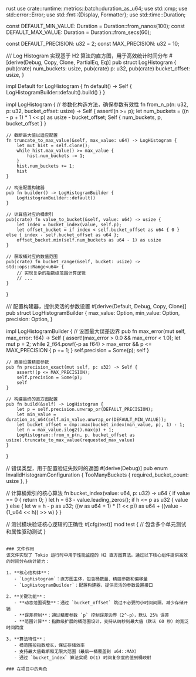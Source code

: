 rust
use crate::runtime::metrics::batch::duration_as_u64;
use std::cmp;
use std::error::Error;
use std::fmt::{Display, Formatter};
use std::time::Duration;

const DEFAULT_MIN_VALUE: Duration = Duration::from_nanos(100);
const DEFAULT_MAX_VALUE: Duration = Duration::from_secs(60);

const DEFAULT_PRECISION: u32 = 2;
const MAX_PRECISION: u32 = 10;

/// Log Histogram 实现基于 H2 算法的直方图，用于高效统计时间分布
#[derive(Debug, Copy, Clone, PartialEq, Eq)]
pub struct LogHistogram {
    pub(crate) num_buckets: usize,
    pub(crate) p: u32,
    pub(crate) bucket_offset: usize,
}

impl Default for LogHistogram {
    fn default() -> Self {
        LogHistogramBuilder::default().build()
    }
}

impl LogHistogram {
    // 参数化构造方法，确保参数有效性
    fn from_n_p(n: u32, p: u32, bucket_offset: usize) -> Self {
        assert!(n >= p);
        let num_buckets = ((n - p + 1) * 1 << p) as usize - bucket_offset;
        Self { num_buckets, p, bucket_offset }
    }

    // 截断最大值以适应配置
    fn truncate_to_max_value(&self, max_value: u64) -> LogHistogram {
        let mut hist = self.clone();
        while hist.max_value() >= max_value {
            hist.num_buckets -= 1;
        }
        hist.num_buckets += 1;
        hist
    }

    // 构造配置构建器
    pub fn builder() -> LogHistogramBuilder {
        LogHistogramBuilder::default()
    }

    // 计算值对应的桶索引
    pub(crate) fn value_to_bucket(&self, value: u64) -> usize {
        let index = bucket_index(value, self.p);
        let offset_bucket = if index < self.bucket_offset as u64 { 0 } else { index - self.bucket_offset as u64 };
        offset_bucket.min(self.num_buckets as u64 - 1) as usize
    }

    // 获取桶对应的数值范围
    pub(crate) fn bucket_range(&self, bucket: usize) -> std::ops::Range<u64> {
        // 实现复杂的指数级范围计算逻辑
        // ...
    }
}

/// 配置构建器，提供灵活的参数设置
#[derive(Default, Debug, Copy, Clone)]
pub struct LogHistogramBuilder {
    max_value: Option<Duration>,
    min_value: Option<Duration>,
    precision: Option<u32>,
}

impl LogHistogramBuilder {
    // 设置最大误差边界
    pub fn max_error(mut self, max_error: f64) -> Self {
        assert!(max_error > 0.0 && max_error < 1.0);
        let mut p = 2;
        while 2_f64.powf(-p as f64) > max_error && p <= MAX_PRECISION {
            p += 1;
        }
        self.precision = Some(p);
        self
    }

    // 直接设置精度参数
    pub fn precision_exact(mut self, p: u32) -> Self {
        assert!(p <= MAX_PRECISION);
        self.precision = Some(p);
        self
    }

    // 构建最终的直方图配置
    pub fn build(&self) -> LogHistogram {
        let p = self.precision.unwrap_or(DEFAULT_PRECISION);
        let min_value = duration_as_u64(self.min_value.unwrap_or(DEFAULT_MIN_VALUE));
        let bucket_offset = cmp::max(bucket_index(min_value, p), 1) - 1;
        let n = max_value.ilog2().max(p) + 1;
        LogHistogram::from_n_p(n, p, bucket_offset as usize).truncate_to_max_value(requested_max_value)
    }
}

// 错误类型，用于配置验证失败时的返回
#[derive(Debug)]
pub enum InvalidHistogramConfiguration {
    TooManyBuckets { required_bucket_count: usize },
}

// 计算桶索引的核心算法
fn bucket_index(value: u64, p: u32) -> u64 {
    if value == 0 { return 0; }
    let h = 63 - value.leading_zeros();
    if h <= p as u32 { value } else {
        let w = h - p as u32;
        ((w as u64 + 1) * (1 << p)) as u64 + ((value - (1_u64 << h)) >> w)
    }
}

// 测试模块验证核心逻辑的正确性
#[cfg(test)]
mod test {
    // 包含多个单元测试和属性驱动测试
}
```

### 文件作用
该文件实现了 Tokio 运行时中用于性能监控的 H2 直方图算法。通过以下核心组件提供高效的时间分布统计能力：

1. **核心结构体**：
   - `LogHistogram`：直方图主体，包含桶数量、精度参数和偏移量
   - `LogHistogramBuilder`：配置构建器，提供灵活的参数设置接口

2. **关键功能**：
   - **动态范围调整**：通过 `bucket_offset` 跳过不必要的小时间间隔，减少存储开销
   - **误差控制**：通过精度参数 `p` 控制误差边界（2^-p），默认 25% 误差
   - **范围计算**：指数级扩展的桶范围设计，支持从纳秒到最大值（默认 60 秒）的宽泛时间跨度

3. **算法特性**：
   - 桶范围按指数增长，保证存储效率
   - 支持最大值截断和无限大范围（最后一桶覆盖到 u64::MAX）
   - 通过 `bucket_index` 算法实现 O(1) 时间复杂度的值到桶映射

### 在项目中的角色
